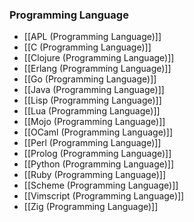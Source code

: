 ### Programming Language
- [[APL (Programming Language)]]
- [[C (Programming Language)]]
- [[Clojure (Programming Language)]]
- [[Erlang (Programming Language)]]
- [[Go (Programming Language)]]
- [[Java (Programming Language)]]
- [[Lisp (Programming Language)]]
- [[Lua (Programming Language)]]
- [[Mojo (Programming Language)]]
- [[OCaml (Programming Language)]]
- [[Perl (Programming Language)]]
- [[Prolog (Programming Language)]]
- [[Python (Programming Language)]]
- [[Ruby (Programming Language)]]
- [[Scheme (Programming Language)]]
- [[Vimscript (Programming Language)]]
- [[Zig (Programming Language)]]
